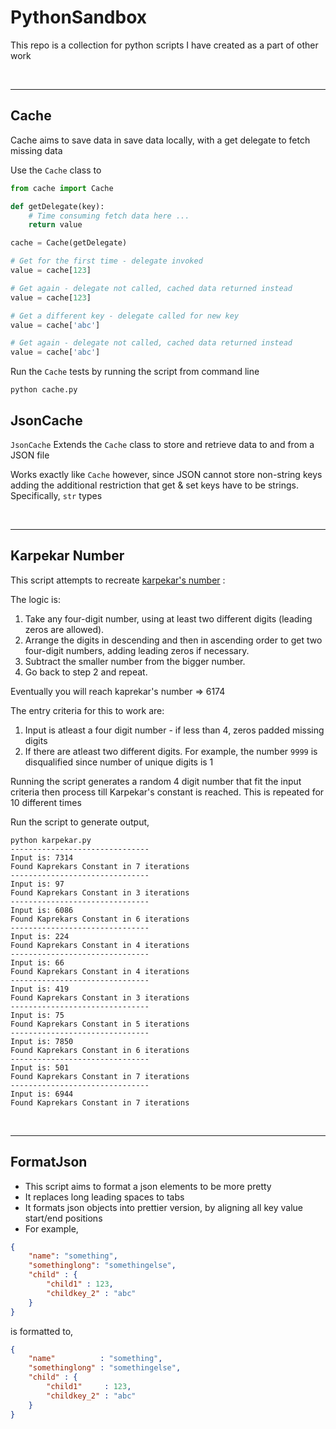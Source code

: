 # PythonSandbox
This repo is a collection for python scripts I have created as a part of other work

<br/>

---
## Cache
Cache aims to save data in save data locally, with a get delegate to fetch missing data

Use the `Cache` class to 

```python
from cache import Cache

def getDelegate(key):
	# Time consuming fetch data here ...
	return value

cache = Cache(getDelegate)

# Get for the first time - delegate invoked
value = cache[123]

# Get again - delegate not called, cached data returned instead
value = cache[123]

# Get a different key - delegate called for new key
value = cache['abc']

# Get again - delegate not called, cached data returned instead
value = cache['abc']
```

Run the `Cache` tests by running the script from command line
```Batchfile
python cache.py
```

## JsonCache
`JsonCache` Extends the `Cache` class to store and retrieve data to and from a JSON file

Works exactly like `Cache` however, since JSON cannot store non-string keys adding the additional restriction that get & set keys have to be strings. Specifically, `str` types

<br/>

---
## Karpekar Number
This script attempts to recreate [karpekar's number](https://en.wikipedia.org/wiki/6174_(number)) :

The logic is:
1. Take any four-digit number, using at least two different digits (leading zeros are allowed).
2. Arrange the digits in descending and then in ascending order to get two four-digit numbers, adding leading zeros if necessary.
3. Subtract the smaller number from the bigger number.
4. Go back to step 2 and repeat.

Eventually you will reach kaprekar's number => 6174

The entry criteria for this to work are:
1. Input is atleast a four digit number - if less than 4, zeros padded missing digits 
2. If there are atleast two different digits. For example, the number `9999` is disqualified since number of unique digits is 1

Running the script generates a random 4 digit number that fit the input criteria then process till Karpekar's constant is reached. This is repeated for 10 different times

Run the script to generate output,
```Batchfile
python karpekar.py
-------------------------------
Input is: 7314
Found Kaprekars Constant in 7 iterations
-------------------------------
Input is: 97
Found Kaprekars Constant in 3 iterations
-------------------------------
Input is: 6086
Found Kaprekars Constant in 6 iterations
-------------------------------
Input is: 224
Found Kaprekars Constant in 4 iterations
-------------------------------
Input is: 66
Found Kaprekars Constant in 4 iterations
-------------------------------
Input is: 419
Found Kaprekars Constant in 3 iterations
-------------------------------
Input is: 75
Found Kaprekars Constant in 5 iterations
-------------------------------
Input is: 7850
Found Kaprekars Constant in 6 iterations
-------------------------------
Input is: 501
Found Kaprekars Constant in 7 iterations
-------------------------------
Input is: 6944
Found Kaprekars Constant in 7 iterations
```
<br/>

---
## FormatJson

* This script aims to format a json elements to be more pretty
* It replaces long leading spaces to tabs
* It formats json objects into prettier version, by aligning all key value start/end positions
* For example, 
```json
{
    "name": "something",
    "somethinglong": "somethingelse",
	"child" : {
		"child1" : 123,
		"childkey_2" : "abc"
	}
}
```
is formatted to,
```json
{
	"name"          : "something",
	"somethinglong" : "somethingelse",
	"child" : {
		"child1"     : 123,
		"childkey_2" : "abc"
	}
}
```